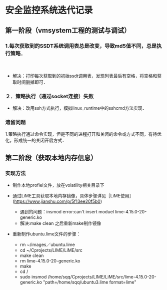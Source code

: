 
# 安全监控系统迭代记录

## 第一阶段（vmsystem工程的测试与调试）

### 1.每次获取到的SSDT系统调用表总是改变，导致md5值不同，总是执行策略．
　　
- 解决：打印每次获取到的初始ssdt调用表，发现列表最后有空格，将空格和获取时间删掉即可．
　　
### ２．策略执行（通过socket连接）失败

- 解决：改用ssh方式执行，模拟linux_runtime中的sshcmd方法实现．

### 遗留问题

1.策略执行通过命令实现，但是不同的进程打开和关闭的命令或方式不同，有待优化，形成统一的关闭开启方式．　　

## 第二阶段（获取本地内存信息）

### 实现方法

- 制作本地profiel文件，放在volatility相关目录下
　　
- 通过LiME工具获取本地内存镜像，具体步骤详见［LiME使用］(https://www.jianshu.com/p/5f13ee20f5b0) 

  - 遇到的问题：insmod error:can't insert moduel lime-4.15.0-20-generic.ko
  - 解决:make clean 之后重新make制作镜像

- 重新制作ubuntu.lime文件的步骤：　　

  - rm ~/images／ubuntu.lime
  - cd ~/Cprojects/LIME/LiME/src
  - make clean
  - rm lime-4.15.0-20-generic.ko
  - make
  - cd /
  - sudo insmod /home/sqq/Cprojects/LIME/LiME/src/lime-4.15.0-20-generic.ko "path=/home/sqq/ubuntu3.lime format=lime"